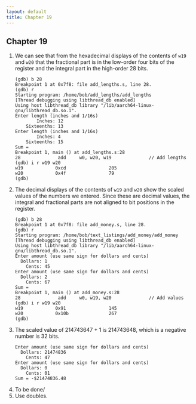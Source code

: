 ```yaml
---
layout: default
title: Chapter 19
---
```


## Chapter 19

1.  We can see that from the hexadecimal displays of the contents of `w19` and `w20` that the fractional part is in the low-order four bits of the register and the integral part in the high-order 28 bits.
    ```
    (gdb) b 28
    Breakpoint 1 at 0x7f8: file add_lengths.s, line 28.
    (gdb) r
    Starting program: /home/bob/add_lengths/add_lengths 
    [Thread debugging using libthread_db enabled]
    Using host libthread_db library "/lib/aarch64-linux-gnu/libthread_db.so.1".
    Enter length (inches and 1/16s)
            Inches: 12
        Sixteenths: 13
    Enter length (inches and 1/16s)
            Inches: 4 
        Sixteenths: 15
    Sum = 
    Breakpoint 1, main () at add_lengths.s:28
    28              add     w0, w20, w19              // Add lengths
    (gdb) i r w19 w20
    w19            0xcd                205
    w20            0x4f                79
    (gdb) 
    ```
2.  The decimal displays of the contents of `w19` and `w20` show the scaled values of the numbers we entered. Since these are decimal values, the integral and fractional parts are not aligned to bit positions in the register.
    ```
    (gdb) b 28
    Breakpoint 1 at 0x7f8: file add_money.s, line 28.
    (gdb) r
    Starting program: /home/bob/text_listings/add_money/add_money 
    [Thread debugging using libthread_db enabled]
    Using host libthread_db library "/lib/aarch64-linux-gnu/libthread_db.so.1".
    Enter amount (use same sign for dollars and cents)
      Dollars: 1
        Cents: 45
    Enter amount (use same sign for dollars and cents)
      Dollars: 2
        Cents: 67
    Sum = 
    Breakpoint 1, main () at add_money.s:28
    28              add     w0, w19, w20              // Add values
    (gdb) i r w19 w20
    w19            0x91                145
    w20            0x10b               267
    (gdb) 
    ```
3.  The scaled value of 214743647 + 1 is 214743648, which is a negative number is 32 bits.
    ```
    Enter amount (use same sign for dollars and cents)
      Dollars: 21474836
        Cents: 47
    Enter amount (use same sign for dollars and cents)
      Dollars: 0
        Cents: 01
    Sum = -$21474836.48
    ```
4.  To be done/
5.  Use doubles.
